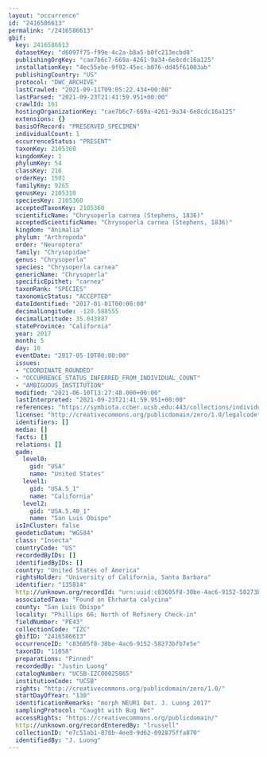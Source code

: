 ```yaml
---
layout: "occurrence"
id: "2416586613"
permalink: "/2416586613"
gbif:
  key: 2416586613
  datasetKey: "d6097f75-f99e-4c2a-b8a5-b0fc213ecbd0"
  publishingOrgKey: "cae7b6c7-669a-4261-9a34-6e8cdc16a125"
  installationKey: "4ec55ebe-9f92-45ec-b076-dd45f61003ab"
  publishingCountry: "US"
  protocol: "DWC_ARCHIVE"
  lastCrawled: "2021-09-11T09:05:22.434+00:00"
  lastParsed: "2021-09-23T21:41:59.951+00:00"
  crawlId: 161
  hostingOrganizationKey: "cae7b6c7-669a-4261-9a34-6e8cdc16a125"
  extensions: {}
  basisOfRecord: "PRESERVED_SPECIMEN"
  individualCount: 1
  occurrenceStatus: "PRESENT"
  taxonKey: 2105360
  kingdomKey: 1
  phylumKey: 54
  classKey: 216
  orderKey: 1501
  familyKey: 9265
  genusKey: 2105310
  speciesKey: 2105360
  acceptedTaxonKey: 2105360
  scientificName: "Chrysoperla carnea (Stephens, 1836)"
  acceptedScientificName: "Chrysoperla carnea (Stephens, 1836)"
  kingdom: "Animalia"
  phylum: "Arthropoda"
  order: "Neuroptera"
  family: "Chrysopidae"
  genus: "Chrysoperla"
  species: "Chrysoperla carnea"
  genericName: "Chrysoperla"
  specificEpithet: "carnea"
  taxonRank: "SPECIES"
  taxonomicStatus: "ACCEPTED"
  dateIdentified: "2017-01-01T00:00:00"
  decimalLongitude: -120.588555
  decimalLatitude: 35.043887
  stateProvince: "California"
  year: 2017
  month: 5
  day: 10
  eventDate: "2017-05-10T00:00:00"
  issues:
  - "COORDINATE_ROUNDED"
  - "OCCURRENCE_STATUS_INFERRED_FROM_INDIVIDUAL_COUNT"
  - "AMBIGUOUS_INSTITUTION"
  modified: "2021-06-10T13:27:48.000+00:00"
  lastInterpreted: "2021-09-23T21:41:59.951+00:00"
  references: "https://symbiota.ccber.ucsb.edu:443/collections/individual/index.php?occid=135814"
  license: "http://creativecommons.org/publicdomain/zero/1.0/legalcode"
  identifiers: []
  media: []
  facts: []
  relations: []
  gadm:
    level0:
      gid: "USA"
      name: "United States"
    level1:
      gid: "USA.5_1"
      name: "California"
    level2:
      gid: "USA.5.40_1"
      name: "San Luis Obispo"
  isInCluster: false
  geodeticDatum: "WGS84"
  class: "Insecta"
  countryCode: "US"
  recordedByIDs: []
  identifiedByIDs: []
  country: "United States of America"
  rightsHolder: "University of California, Santa Barbara"
  identifier: "135814"
  http://unknown.org/recordId: "urn:uuid:c83605f8-30be-4ac6-9152-58273bfb7e5e"
  associatedTaxa: "Found on Ehrharta calycina"
  county: "San Luis Obispo"
  locality: "Phillips 66; North of Refinery Check-in"
  fieldNumber: "PE43"
  collectionCode: "IZC"
  gbifID: "2416586613"
  occurrenceID: "c83605f8-30be-4ac6-9152-58273bfb7e5e"
  taxonID: "11058"
  preparations: "Pinned"
  recordedBy: "Justin Luong"
  catalogNumber: "UCSB-IZC00025865"
  institutionCode: "UCSB"
  rights: "http://creativecommons.org/publicdomain/zero/1.0/"
  startDayOfYear: "130"
  identificationRemarks: "morph NEUR1 Det. J. Luong 2017"
  samplingProtocol: "Caught with Bug Net"
  accessRights: "https://creativecommons.org/publicdomain/"
  http://unknown.org/recordEnteredBy: "lrussell"
  collectionID: "e7c51ab1-870b-4ee8-9d62-092875ffa870"
  identifiedBy: "J. Luong"
---
```

